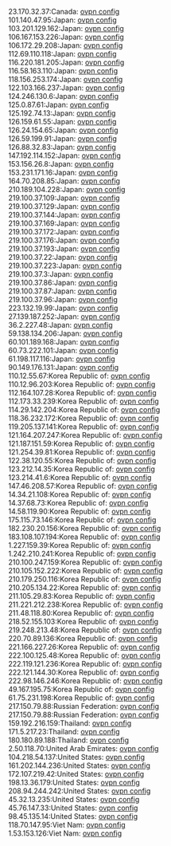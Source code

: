 23.170.32.37:Canada: [ovpn config](vpn/23_170_32_37.ovpn)  
101.140.47.95:Japan: [ovpn config](vpn/101_140_47_95.ovpn)  
103.201.129.162:Japan: [ovpn config](vpn/103_201_129_162.ovpn)  
106.167.153.226:Japan: [ovpn config](vpn/106_167_153_226.ovpn)  
106.172.29.208:Japan: [ovpn config](vpn/106_172_29_208.ovpn)  
112.69.110.118:Japan: [ovpn config](vpn/112_69_110_118.ovpn)  
116.220.181.205:Japan: [ovpn config](vpn/116_220_181_205.ovpn)  
116.58.163.110:Japan: [ovpn config](vpn/116_58_163_110.ovpn)  
118.156.253.174:Japan: [ovpn config](vpn/118_156_253_174.ovpn)  
122.103.166.237:Japan: [ovpn config](vpn/122_103_166_237.ovpn)  
124.246.130.6:Japan: [ovpn config](vpn/124_246_130_6.ovpn)  
125.0.87.61:Japan: [ovpn config](vpn/125_0_87_61.ovpn)  
125.192.74.13:Japan: [ovpn config](vpn/125_192_74_13.ovpn)  
126.159.61.55:Japan: [ovpn config](vpn/126_159_61_55.ovpn)  
126.24.154.65:Japan: [ovpn config](vpn/126_24_154_65.ovpn)  
126.59.199.91:Japan: [ovpn config](vpn/126_59_199_91.ovpn)  
126.88.32.83:Japan: [ovpn config](vpn/126_88_32_83.ovpn)  
147.192.114.152:Japan: [ovpn config](vpn/147_192_114_152.ovpn)  
153.156.26.8:Japan: [ovpn config](vpn/153_156_26_8.ovpn)  
153.231.171.16:Japan: [ovpn config](vpn/153_231_171_16.ovpn)  
164.70.208.85:Japan: [ovpn config](vpn/164_70_208_85.ovpn)  
210.189.104.228:Japan: [ovpn config](vpn/210_189_104_228.ovpn)  
219.100.37.109:Japan: [ovpn config](vpn/219_100_37_109.ovpn)  
219.100.37.129:Japan: [ovpn config](vpn/219_100_37_129.ovpn)  
219.100.37.144:Japan: [ovpn config](vpn/219_100_37_144.ovpn)  
219.100.37.169:Japan: [ovpn config](vpn/219_100_37_169.ovpn)  
219.100.37.172:Japan: [ovpn config](vpn/219_100_37_172.ovpn)  
219.100.37.176:Japan: [ovpn config](vpn/219_100_37_176.ovpn)  
219.100.37.193:Japan: [ovpn config](vpn/219_100_37_193.ovpn)  
219.100.37.22:Japan: [ovpn config](vpn/219_100_37_22.ovpn)  
219.100.37.223:Japan: [ovpn config](vpn/219_100_37_223.ovpn)  
219.100.37.3:Japan: [ovpn config](vpn/219_100_37_3.ovpn)  
219.100.37.86:Japan: [ovpn config](vpn/219_100_37_86.ovpn)  
219.100.37.87:Japan: [ovpn config](vpn/219_100_37_87.ovpn)  
219.100.37.96:Japan: [ovpn config](vpn/219_100_37_96.ovpn)  
223.132.19.99:Japan: [ovpn config](vpn/223_132_19_99.ovpn)  
27.139.187.252:Japan: [ovpn config](vpn/27_139_187_252.ovpn)  
36.2.227.48:Japan: [ovpn config](vpn/36_2_227_48.ovpn)  
59.138.134.206:Japan: [ovpn config](vpn/59_138_134_206.ovpn)  
60.101.189.168:Japan: [ovpn config](vpn/60_101_189_168.ovpn)  
60.73.222.101:Japan: [ovpn config](vpn/60_73_222_101.ovpn)  
61.198.117.116:Japan: [ovpn config](vpn/61_198_117_116.ovpn)  
90.149.176.131:Japan: [ovpn config](vpn/90_149_176_131.ovpn)  
110.12.55.67:Korea Republic of: [ovpn config](vpn/110_12_55_67.ovpn)  
110.12.96.203:Korea Republic of: [ovpn config](vpn/110_12_96_203.ovpn)  
112.164.107.28:Korea Republic of: [ovpn config](vpn/112_164_107_28.ovpn)  
112.173.33.239:Korea Republic of: [ovpn config](vpn/112_173_33_239.ovpn)  
114.29.142.204:Korea Republic of: [ovpn config](vpn/114_29_142_204.ovpn)  
118.36.232.172:Korea Republic of: [ovpn config](vpn/118_36_232_172.ovpn)  
119.205.137.141:Korea Republic of: [ovpn config](vpn/119_205_137_141.ovpn)  
121.164.207.247:Korea Republic of: [ovpn config](vpn/121_164_207_247.ovpn)  
121.187.151.59:Korea Republic of: [ovpn config](vpn/121_187_151_59.ovpn)  
121.254.39.81:Korea Republic of: [ovpn config](vpn/121_254_39_81.ovpn)  
122.38.120.55:Korea Republic of: [ovpn config](vpn/122_38_120_55.ovpn)  
123.212.14.35:Korea Republic of: [ovpn config](vpn/123_212_14_35.ovpn)  
123.214.41.6:Korea Republic of: [ovpn config](vpn/123_214_41_6.ovpn)  
147.46.208.57:Korea Republic of: [ovpn config](vpn/147_46_208_57.ovpn)  
14.34.21.108:Korea Republic of: [ovpn config](vpn/14_34_21_108.ovpn)  
14.37.68.73:Korea Republic of: [ovpn config](vpn/14_37_68_73.ovpn)  
14.58.119.90:Korea Republic of: [ovpn config](vpn/14_58_119_90.ovpn)  
175.115.73.146:Korea Republic of: [ovpn config](vpn/175_115_73_146.ovpn)  
182.230.20.156:Korea Republic of: [ovpn config](vpn/182_230_20_156.ovpn)  
183.108.107.194:Korea Republic of: [ovpn config](vpn/183_108_107_194.ovpn)  
1.227.159.39:Korea Republic of: [ovpn config](vpn/1_227_159_39.ovpn)  
1.242.210.241:Korea Republic of: [ovpn config](vpn/1_242_210_241.ovpn)  
210.100.247.159:Korea Republic of: [ovpn config](vpn/210_100_247_159.ovpn)  
210.105.152.222:Korea Republic of: [ovpn config](vpn/210_105_152_222.ovpn)  
210.179.250.116:Korea Republic of: [ovpn config](vpn/210_179_250_116.ovpn)  
210.205.134.22:Korea Republic of: [ovpn config](vpn/210_205_134_22.ovpn)  
211.105.29.83:Korea Republic of: [ovpn config](vpn/211_105_29_83.ovpn)  
211.221.212.238:Korea Republic of: [ovpn config](vpn/211_221_212_238.ovpn)  
211.48.118.80:Korea Republic of: [ovpn config](vpn/211_48_118_80.ovpn)  
218.52.155.103:Korea Republic of: [ovpn config](vpn/218_52_155_103.ovpn)  
219.248.213.48:Korea Republic of: [ovpn config](vpn/219_248_213_48.ovpn)  
220.70.89.136:Korea Republic of: [ovpn config](vpn/220_70_89_136.ovpn)  
221.166.227.26:Korea Republic of: [ovpn config](vpn/221_166_227_26.ovpn)  
222.100.125.48:Korea Republic of: [ovpn config](vpn/222_100_125_48.ovpn)  
222.119.121.236:Korea Republic of: [ovpn config](vpn/222_119_121_236.ovpn)  
222.121.144.30:Korea Republic of: [ovpn config](vpn/222_121_144_30.ovpn)  
222.98.146.246:Korea Republic of: [ovpn config](vpn/222_98_146_246.ovpn)  
49.167.195.75:Korea Republic of: [ovpn config](vpn/49_167_195_75.ovpn)  
61.75.231.198:Korea Republic of: [ovpn config](vpn/61_75_231_198.ovpn)  
217.150.79.88:Russian Federation: [ovpn config](vpn/217_150_79_88.ovpn)  
217.150.79.88:Russian Federation: [ovpn config](vpn/217_150_79_88.ovpn)  
159.192.216.159:Thailand: [ovpn config](vpn/159_192_216_159.ovpn)  
171.5.217.23:Thailand: [ovpn config](vpn/171_5_217_23.ovpn)  
180.180.89.188:Thailand: [ovpn config](vpn/180_180_89_188.ovpn)  
2.50.118.70:United Arab Emirates: [ovpn config](vpn/2_50_118_70.ovpn)  
104.218.54.137:United States: [ovpn config](vpn/104_218_54_137.ovpn)  
161.202.144.236:United States: [ovpn config](vpn/161_202_144_236.ovpn)  
172.107.219.42:United States: [ovpn config](vpn/172_107_219_42.ovpn)  
198.13.36.179:United States: [ovpn config](vpn/198_13_36_179.ovpn)  
208.94.244.242:United States: [ovpn config](vpn/208_94_244_242.ovpn)  
45.32.13.235:United States: [ovpn config](vpn/45_32_13_235.ovpn)  
45.76.147.33:United States: [ovpn config](vpn/45_76_147_33.ovpn)  
98.45.135.14:United States: [ovpn config](vpn/98_45_135_14.ovpn)  
118.70.147.95:Viet Nam: [ovpn config](vpn/118_70_147_95.ovpn)  
1.53.153.126:Viet Nam: [ovpn config](vpn/1_53_153_126.ovpn)  
